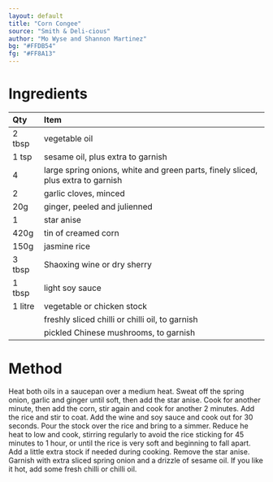 ```yaml
---
layout: default
title: "Corn Congee"
source: "Smith & Deli-cious"
author: "Mo Wyse and Shannon Martinez"
bg: "#FFDB54"
fg: "#FF8A13"
---
```

# Ingredients
| Qty | Item |
| :--- | :--- |
| 2 tbsp | vegetable oil |
| 1 tsp | sesame oil, plus extra to garnish |
| 4 | large spring onions, white and green parts, finely sliced, plus extra to garnish |
| 2 | garlic cloves, minced |
| 20g | ginger, peeled and julienned |
| 1 | star anise |
| 420g | tin of creamed corn |
| 150g | jasmine rice |
| 3 tbsp | Shaoxing wine or dry sherry |
| 1 tbsp | light soy sauce |
| 1 litre | vegetable or chicken stock |
| | freshly sliced chilli or chilli oil, to garnish |
| | pickled Chinese mushrooms, to garnish |

# Method
Heat both oils in a saucepan over a medium heat. Sweat off the spring onion, garlic and ginger until soft, then add the star anise. Cook for another minute, then add the corn, stir again and cook for another 2 minutes.
Add the rice and stir to coat. Add the wine and soy sauce and cook out for 30 seconds. Pour the stock over the rice and bring to a simmer. Reduce he heat to low and cook, stirring regularly to avoid the rice sticking for 45 minutes to 1 hour, or until the rice is very soft and beginning to fall apart. Add a little extra stock if needed during cooking. Remove the star anise.
Garnish with extra sliced spring onion and a drizzle of sesame oil. If you like it hot, add some fresh chilli or chilli oil.
